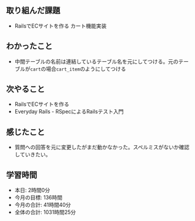 ## 取り組んだ課題
- RailsでECサイトを作る カート機能実装
## わかったこと
- 中間テーブルの名前は連結しているテーブル名を元にしてつける。元のテーブルが`cart`の場合`cart_item`のようにしてつける
## 次やること
- RailsでECサイトを作る
- Everyday Rails - RSpecによるRailsテスト入門
## 感じたこと
- 質問への回答を元に変更したがまだ動かなかった。スペルミスがないか確認していきたい。
## 学習時間
- 本日: 2時間0分
- 今月の目標: 136時間
- 今月の合計: 41時間40分
- 全体の合計: 1031時間25分
